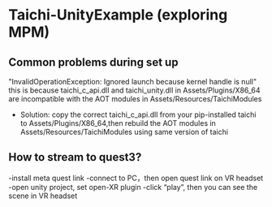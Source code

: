 # Taichi-UnityExample (exploring MPM)

## Common problems during set up
"InvalidOperationException: Ignored launch because kernel handle is null"
this is because taichi_c_api.dll and taichi_unity.dll in Assets/Plugins/X86_64 are incompatible with the AOT modules in Assets/Resources/TaichiModules
- Solution: copy the correct taichi_c_api.dll from your pip-installed taichi to Assets/Plugins/X86_64,then rebuild the AOT modules in Assets/Resources/TaichiModules using same version of taichi

## How to stream to quest3?
-install meta quest link
-connect to PC，then open quest link on VR headset
-open unity project, set open-XR plugin
-click “play”, then you can see the scene in VR headset